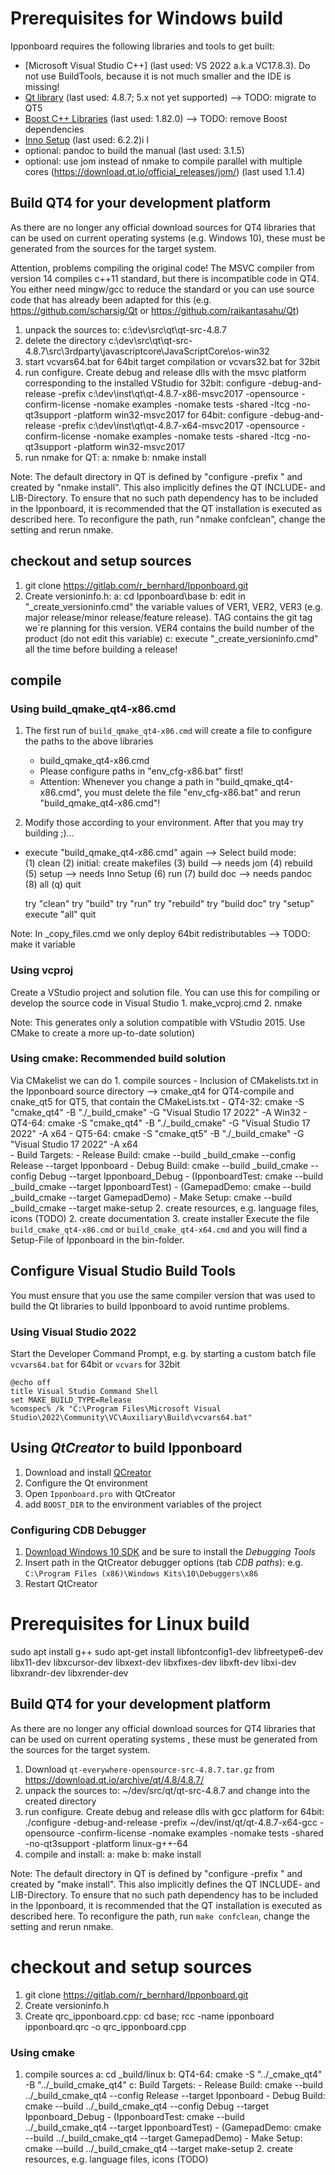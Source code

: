 # Prerequisites for Windows build

Ipponboard requires the following libraries and tools to get built: 
- [Microsoft Visual Studio C++] (last used: VS 2022 a.k.a VC17.8.3). Do not use BuildTools, because it is not much smaller and the IDE is missing! 
- [Qt library](https://www.qt.io/) (last used: 4.8.7; 5.x not yet supported) --> TODO: migrate to QT5
- [Boost C++ Libraries](http://www.boost.org/) (last used: 1.82.0) --> TODO: remove Boost dependencies
- [Inno Setup](https://jrsoftware.org/isinfo.php) (last used: 6.2.2)i l
- optional: pandoc to build the manual (last used: 3.1.5)
- optional: use jom instead of nmake to compile parallel with multiple cores (https://download.qt.io/official_releases/jom/) (last used 1.1.4)

## Build QT4 for your development platform
As there are no longer any official download sources for QT4 libraries that can be used on current operating systems (e.g. Windows 10), 
these must be generated from the sources for the target system. 

Attention, problems compiling the original code! The MSVC compiler from version 14 compiles c++11 standard, but there is incompatible 
code in QT4. You either need mingw/gcc to reduce the standard or you can use source code that has already been adapted for 
this (e.g. https://github.com/scharsig/Qt or https://github.com/raikantasahu/Qt)
1. unpack the sources to: c:\dev\src\qt\qt-src-4.8.7
2. delete the directory c:\dev\src\qt\qt-src-4.8.7\src\3rdparty\javascriptcore\JavaScriptCore\os-win32
3. start vcvars64.bat for 64bit target compilation or vcvars32.bat for 32bit
4. run configure. Create debug and release dlls with the msvc platform corresponding to the installed VStudio
	for 32bit: configure -debug-and-release -prefix c:\dev\inst\qt\qt-4.8.7-x86-msvc2017 -opensource -confirm-license -nomake examples -nomake tests -shared -ltcg -no-qt3support -platform win32-msvc2017
	for 64bit: configure -debug-and-release -prefix c:\dev\inst\qt\qt-4.8.7-x64-msvc2017 -opensource -confirm-license -nomake examples -nomake tests -shared -ltcg -no-qt3support -platform win32-msvc2017
5. run nmake for QT:
	a: nmake
	b: nmake install	

Note: The default directory in QT is defined by "configure -prefix <path>" and created by "nmake install". 
This also implicitly defines the QT INCLUDE- and LIB-Directory. To ensure that no such path dependency has to be included in the Ipponboard, it is recommended that the QT installation is executed as described here. 
To reconfigure the path, run "nmake confclean", change the setting and rerun nmake.

##  checkout and setup sources
1. git clone https://gitlab.com/r_bernhard/Ipponboard.git
2. Create versioninfo.h:
	a: cd Ipponboard\base
	b: edit in "_create_versioninfo.cmd" the variable values of VER1, VER2, VER3 (e.g. major release/minor release/feature release).
		TAG contains the git tag we´re planning for this version. 
		VER4 contains the build number of the product (do not edit this variable)
	c: execute "_create_versioninfo.cmd" all the time before building a release!

## compile
### Using build_qmake_qt4-x86.cmd
1. The first run of `build_qmake_qt4-x86.cmd` will create a file to configure the paths to the above libraries
	- build_qmake_qt4-x86.cmd
	- Please configure paths in "env_cfg-x86.bat" first!
	-  Attention: Whenever you change a path in "build_qmake_qt4-x86.cmd", you must delete the file "env_cfg-x86.bat" and rerun "build_qmake_qt4-x86.cmd"!

2. Modify those according to your environment. After that you may try building ;)...
- execute "build_qmake_qt4-x86.cmd" again
-->	Select build mode:  
      (1) clean
	  (2) initial: create makefiles
      (3) build --> needs jom
      (4) rebuild
      (5) setup --> needs Inno Setup
      (6) run
      (7) build doc --> needs pandoc
      (8) all
      (q) quit

	try "clean"
	try "build"
	try "run"
	try "rebuild"
	try "build doc"
	try "setup"
	execute "all"
	quit

Note: In _copy_files.cmd we only deploy 64bit redistributables --> TODO: make it variable

### Using vcproj
Create a VStudio project and solution file. You can use this for compiling or develop the source code in Visual Studio 
	1. make_vcproj.cmd
	2. nmake

Note:  This generates only a solution compatible with VStudio 2015. Use CMake to create a more up-to-date solution)

### Using cmake: Recommended build solution
Via CMakelist we can do
	1. compile sources
		- Inclusion of CMakelists.txt in the Ipponboard source directory --> cmake_qt4 for QT4-compile and cnake_qt5 for QT5, that contain the CMakeLists.txt
		- QT4-32: cmake -S "cmake_qt4" -B "./_build_cmake" -G "Visual Studio 17 2022" -A Win32 
		- QT4-64: cmake -S "cmake_qt4" -B "./_build_cmake" -G "Visual Studio 17 2022" -A x64
		- QT5-64: cmake -S "cmake_qt5" -B "./_build_cmake" -G "Visual Studio 17 2022" -A x64  
		- Build Targets:
			- Release Build: cmake --build _build_cmake --config Release --target Ipponboard
			- Debug Build: cmake --build _build_cmake --config Debug --target Ipponboard_Debug
			- (IpponboardTest: cmake --build _build_cmake --target IpponboardTest)
			- (GamepadDemo: cmake --build _build_cmake --target GamepadDemo)
			- Make Setup: cmake --build _build_cmake --target make-setup	2. create resources, e.g. language files, icons (TODO)
	2. create documentation
	3. create installer
	Execute the file `build_cmake_qt4-x86.cmd` or `build_cmake_qt4-x64.cmd` and you will find a Setup-File of Ipponboard in the bin-folder.

## Configure Visual Studio Build Tools

You must ensure that you use the same compiler version that was used to build the Qt libraries to build Ipponboard to avoid runtime problems.

### Using Visual Studio 2022

Start the Developer Command Prompt, e.g. by starting a custom batch file `vcvars64.bat` for 64bit or `vcvars` for 32bit 
   ```batch
   @echo off
   title Visual Studio Command Shell
   set MAKE_BUILD_TYPE=Release
   %comspec% /k "C:\Program Files\Microsoft Visual Studio\2022\Community\VC\Auxiliary\Build\vcvars64.bat"
   ```
   
## Using *QtCreator* to build Ipponboard

1. Download and install [QCreator](https://www.qt.io/product/development-tools)
2. Configure the Qt environment
3. Open `Ipponboard.pro` with QtCreator
4. add `BOOST_DIR` to the environment variables of the project

### Configuring CDB Debugger

1. [Download Windows 10 SDK](https://docs.microsoft.com/en-us/windows-hardware/drivers/debugger/debugger-download-tools) and be sure to install the *Debugging Tools*
2. Insert path in the QtCreator debugger options (tab *CDB paths*): e.g. `C:\Program Files (x86)\Windows Kits\10\Debuggers\x86`
3. Restart QtCreator


# Prerequisites for Linux build
sudo apt install g++
sudo apt-get install libfontconfig1-dev libfreetype6-dev libx11-dev libxcursor-dev libxext-dev libxfixes-dev libxft-dev libxi-dev libxrandr-dev libxrender-dev

## Build QT4 for your development platform
As there are no longer any official download sources for QT4 libraries that can be used on current operating systems , 
these must be generated from the sources for the target system. 

1. Download `qt-everywhere-opensource-src-4.8.7.tar.gz` from https://download.qt.io/archive/qt/4.8/4.8.7/ 
2. unpack the sources to: ~/dev/src/qt/qt-src-4.8.7 and change into the created directory
3. run configure. Create debug and release dlls with gcc platform 
	for 64bit: ./configure -debug-and-release -prefix ~/dev/inst/qt/qt-4.8.7-x64-gcc -opensource -confirm-license -nomake examples -nomake tests -shared -no-qt3support -platform linux-g++-64
4. compile and install:
	a: make
	b: make install	

Note: The default directory in QT is defined by "configure -prefix <path>" and created by "make install". 
This also implicitly defines the QT INCLUDE- and LIB-Directory. To ensure that no such path dependency has to be included in the Ipponboard, 
it is recommended that the QT installation is executed as described here. 
To reconfigure the path, run `make confclean`, change the setting and rerun nmake.

#  checkout and setup sources
1. git clone https://gitlab.com/r_bernhard/Ipponboard.git
2. Create versioninfo.h
3. Create qrc_ipponboard.cpp: cd base; rcc -name ipponboard ipponboard.qrc -o qrc_ipponboard.cpp

### Using cmake
1. compile sources
	a: cd _build/linux
	b: QT4-64: cmake -S "../_cmake_qt4" -B "../_build_cmake_qt4"
	c: Build Targets:
			- Release Build: cmake --build ../_build_cmake_qt4 --config Release --target Ipponboard
			- Debug Build: cmake --build ../_build_cmake_qt4 --config Debug --target Ipponboard_Debug
			- (IpponboardTest: cmake --build ../_build_cmake_qt4 --target IpponboardTest)
			- (GamepadDemo: cmake --build ../_build_cmake_qt4 --target GamepadDemo)
			- Make Setup: cmake --build ../_build_cmake_qt4 --target make-setup	2. create resources, e.g. language files, icons (TODO)
